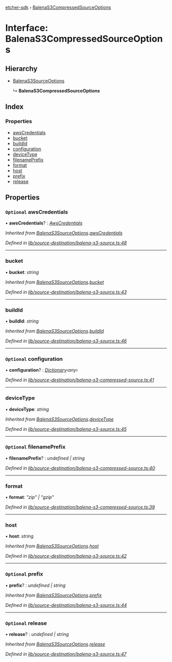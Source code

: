 [etcher-sdk](../README.md) › [BalenaS3CompressedSourceOptions](balenas3compressedsourceoptions.md)

# Interface: BalenaS3CompressedSourceOptions

## Hierarchy

* [BalenaS3SourceOptions](balenas3sourceoptions.md)

  ↳ **BalenaS3CompressedSourceOptions**

## Index

### Properties

* [awsCredentials](balenas3compressedsourceoptions.md#optional-awscredentials)
* [bucket](balenas3compressedsourceoptions.md#bucket)
* [buildId](balenas3compressedsourceoptions.md#buildid)
* [configuration](balenas3compressedsourceoptions.md#optional-configuration)
* [deviceType](balenas3compressedsourceoptions.md#devicetype)
* [filenamePrefix](balenas3compressedsourceoptions.md#optional-filenameprefix)
* [format](balenas3compressedsourceoptions.md#format)
* [host](balenas3compressedsourceoptions.md#host)
* [prefix](balenas3compressedsourceoptions.md#optional-prefix)
* [release](balenas3compressedsourceoptions.md#optional-release)

## Properties

### `Optional` awsCredentials

• **awsCredentials**? : *[AwsCredentials](awscredentials.md)*

*Inherited from [BalenaS3SourceOptions](balenas3sourceoptions.md).[awsCredentials](balenas3sourceoptions.md#optional-awscredentials)*

*Defined in [lib/source-destination/balena-s3-source.ts:48](https://github.com/balena-io-modules/etcher-sdk/blob/96443cd/lib/source-destination/balena-s3-source.ts#L48)*

___

###  bucket

• **bucket**: *string*

*Inherited from [BalenaS3SourceOptions](balenas3sourceoptions.md).[bucket](balenas3sourceoptions.md#bucket)*

*Defined in [lib/source-destination/balena-s3-source.ts:43](https://github.com/balena-io-modules/etcher-sdk/blob/96443cd/lib/source-destination/balena-s3-source.ts#L43)*

___

###  buildId

• **buildId**: *string*

*Inherited from [BalenaS3SourceOptions](balenas3sourceoptions.md).[buildId](balenas3sourceoptions.md#buildid)*

*Defined in [lib/source-destination/balena-s3-source.ts:46](https://github.com/balena-io-modules/etcher-sdk/blob/96443cd/lib/source-destination/balena-s3-source.ts#L46)*

___

### `Optional` configuration

• **configuration**? : *[Dictionary](dictionary.md)‹any›*

*Defined in [lib/source-destination/balena-s3-compressed-source.ts:41](https://github.com/balena-io-modules/etcher-sdk/blob/96443cd/lib/source-destination/balena-s3-compressed-source.ts#L41)*

___

###  deviceType

• **deviceType**: *string*

*Inherited from [BalenaS3SourceOptions](balenas3sourceoptions.md).[deviceType](balenas3sourceoptions.md#devicetype)*

*Defined in [lib/source-destination/balena-s3-source.ts:45](https://github.com/balena-io-modules/etcher-sdk/blob/96443cd/lib/source-destination/balena-s3-source.ts#L45)*

___

### `Optional` filenamePrefix

• **filenamePrefix**? : *undefined | string*

*Defined in [lib/source-destination/balena-s3-compressed-source.ts:40](https://github.com/balena-io-modules/etcher-sdk/blob/96443cd/lib/source-destination/balena-s3-compressed-source.ts#L40)*

___

###  format

• **format**: *"zip" | "gzip"*

*Defined in [lib/source-destination/balena-s3-compressed-source.ts:39](https://github.com/balena-io-modules/etcher-sdk/blob/96443cd/lib/source-destination/balena-s3-compressed-source.ts#L39)*

___

###  host

• **host**: *string*

*Inherited from [BalenaS3SourceOptions](balenas3sourceoptions.md).[host](balenas3sourceoptions.md#host)*

*Defined in [lib/source-destination/balena-s3-source.ts:42](https://github.com/balena-io-modules/etcher-sdk/blob/96443cd/lib/source-destination/balena-s3-source.ts#L42)*

___

### `Optional` prefix

• **prefix**? : *undefined | string*

*Inherited from [BalenaS3SourceOptions](balenas3sourceoptions.md).[prefix](balenas3sourceoptions.md#optional-prefix)*

*Defined in [lib/source-destination/balena-s3-source.ts:44](https://github.com/balena-io-modules/etcher-sdk/blob/96443cd/lib/source-destination/balena-s3-source.ts#L44)*

___

### `Optional` release

• **release**? : *undefined | string*

*Inherited from [BalenaS3SourceOptions](balenas3sourceoptions.md).[release](balenas3sourceoptions.md#optional-release)*

*Defined in [lib/source-destination/balena-s3-source.ts:47](https://github.com/balena-io-modules/etcher-sdk/blob/96443cd/lib/source-destination/balena-s3-source.ts#L47)*
